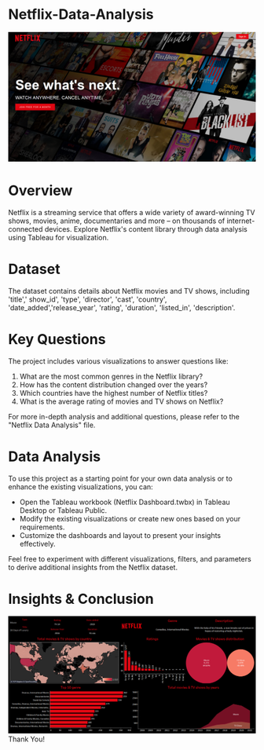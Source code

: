 # Netflix-Data-Analysis
![](Pictures/netflix-medium.png)

# Overview
Netflix is a streaming service that offers a wide variety of award-winning TV shows, movies, anime, documentaries and more – on thousands of internet-connected devices. Explore Netflix's content library through data analysis using Tableau for visualization.

# Dataset
The dataset contains details about Netflix movies and TV shows, including 'title',' show_id', 'type', 'director', 'cast', 'country', 'date_added','release_year', 'rating', 'duration', 'listed_in', 'description'.

# Key Questions
The project includes various visualizations to answer questions like:
1. What are the most common genres in the Netflix library?
2. How has the content distribution changed over the years?
3. Which countries have the highest number of Netflix titles?
4. What is the average rating of movies and TV shows on Netflix?

For more in-depth analysis and additional questions, please refer to the "Netflix Data Analysis" file.

# Data Analysis
To use this project as a starting point for your own data analysis or to enhance the existing visualizations, you can:

- Open the Tableau workbook (Netflix Dashboard.twbx) in Tableau Desktop or Tableau Public.
- Modify the existing visualizations or create new ones based on your requirements.
- Customize the dashboards and layout to present your insights effectively.

Feel free to experiment with different visualizations, filters, and parameters to derive additional insights from the Netflix dataset.

# Insights & Conclusion
![](Pictures/Netflix-Dashboard.png)
Thank You!



